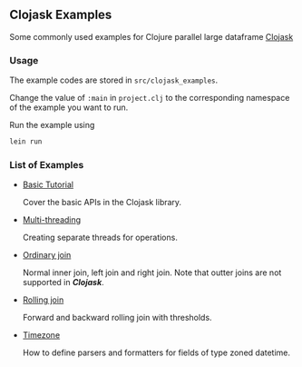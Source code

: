 ## Clojask Examples

Some commonly used examples for Clojure parallel large dataframe [Clojask](https://github.com/clojure-finance/clojask)

### Usage

The example codes are stored in `src/clojask_examples`.

Change the value of `:main` in `project.clj` to the corresponding namespace of the example you want to run.

Run the example using 

```bash
lein run
```

### List of Examples

- [Basic Tutorial](https://github.com/clojure-finance/clojask-examples/blob/main/src/clojask_examples/basic_tutorial.clj)

  Cover the basic APIs in the Clojask library.

- [Multi-threading](https://github.com/clojure-finance/clojask-examples/blob/main/src/clojask_examples/multi-threading.clj)

  Creating separate threads for operations.

- [Ordinary join](https://github.com/clojure-finance/clojask-examples/blob/main/src/clojask_examples/ordinary_join.clj)

  Normal inner join, left join and right join. Note that outter joins are not supported in ***Clojask***.

- [Rolling join](https://github.com/clojure-finance/clojask-examples/blob/main/src/clojask_examples/rolling_join.clj)

  Forward and backward rolling join with thresholds.

- [Timezone](https://github.com/clojure-finance/clojask-examples/blob/main/src/clojask_examples/timezone.clj)

  How to define parsers and formatters for fields of type zoned datetime.

  
